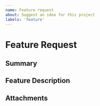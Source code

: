 ```yaml
---
name: Feature request
about: Suggest an idea for this project
labels: 'feature'
---
```


# Feature Request

<!--
Hi, you are about to post a feature request to Barista.
Before you file a feature request, look at our issue list, we might already
have or are working on an issue similar to your request.

If someone has proposed a similar issue then don't stop there, give it a thumbs
up and let us know that you are interested in that issue as well. You can also
add comments if you have additions that aren't already written in the request.

For original feature requests please use this template and fill out the required
fields.
-->

## Summary

<!-- Briefly summarize the feature. -->

## Feature Description

<!--
Make sure you describe the problem in as much detail as possible, which will
help us in discussions of your feature request. Providing possible solutions
might show us ways of handling the problem we haven't thought of.

- Problem: Provide a detailed description of the feature.
  (e.g. What does it do? Why is it needed? Where will it be used?
  What components are affected? etc.)

- Solutions: Describe possible solutions to your problem.
-->

## Attachments

<!-- Not obligatory, Append a screenshot, and any other visuals and required files if possible. -->

<!-- Thank you and all the best! — The Dynatrace DesignOps team	-->
